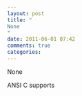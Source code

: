```yaml
---
layout: post
title: "
None
"
date: 2011-06-01 07:42
comments: true
categories: 
---
```


None


ANSI C supports 

